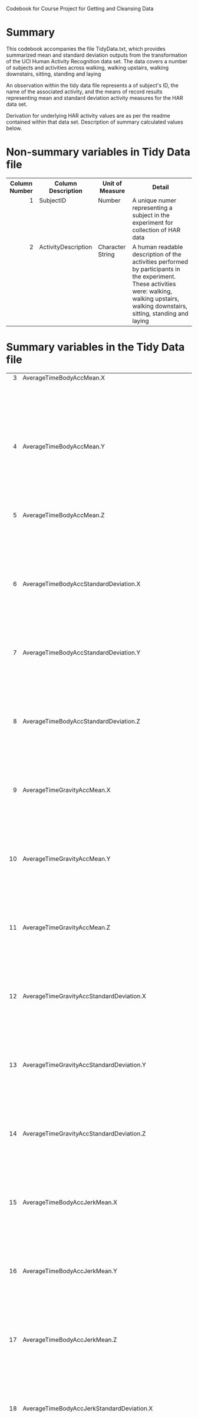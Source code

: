Codebook for Course Project for Getting and Cleansing Data

# Summary
This codebook accompanies the file TidyData.txt, which provides summarized mean and standard deviation outputs from the transformation of the UCI Human Activity Recognition data set. The data covers a number of subjects and activities
across walking, walking upstairs, walking downstairs, sitting, standing and laying

An observation within the tidy data file represents a of subject's ID, the name of the associated activity, and the means of record results representing mean and standard deviation activity measures for the HAR data set.

Derivation for underlying HAR activity values are as per the readme contained within that data set. Description of summary calculated values below.

# Non-summary variables in Tidy Data file #

<table>
    <tr>
        <th>Column Number</th>
        <th>Column Description</th>
		<th>Unit of Measure</th>
        <th>Detail</th>
    </tr>
    <tr>
        <td align=right valign=top>1</td>
        <td valign=top>SubjectID</td>
		<td valign=top>Number</td>
        <td valign=top>A unique numer representing a subject in the experiment for collection of HAR data</td>
    </tr>
    <tr>
        <td align=right valign=top>2</td>
        <td valign=top>ActivityDescription</td>
		<td valign=top>Character String</td>
        <td valign=top>A human readable description of the activities performed by participants in the experiment. These activities were: walking, walking upstairs, walking downstairs, sitting, standing and laying </td>
    </tr>
</table>

# Summary variables in the Tidy Data file #
<table>
 <tr>
     <td align=right valign=top> 3                               </td>                          
     <td valign=top>      AverageTimeBodyAccMean.X </td>                   
     <td valign=top> Mean value of column for subject and activity records </td>
     <td valign=top> Average summary for TimeBodyAccMean.X </td>
 </tr>
 <tr>
     <td align=right valign=top> 4                               </td>                          
     <td valign=top>      AverageTimeBodyAccMean.Y </td>                   
     <td valign=top> Mean value of column for subject and activity records </td>
     <td valign=top>Average summary value across subject and activity groups for TimeBodyAccMean.Y</td>
 </tr>
 <tr>
     <td align=right valign=top> 5                               </td>                          
     <td valign=top>      AverageTimeBodyAccMean.Z </td>                   
     <td valign=top> Mean value of column for subject and activity records </td>
     <td valign=top>Average summary value across subject and activity groups for  AverageTimeBodyAccMean.Z</td>
 </tr>
 <tr>
     <td align=right valign=top> 6                               </td>                          
     <td valign=top>                   AverageTimeBodyAccStandardDeviation.X </td>                                
     <td valign=top> Mean value of column for subject and activity records </td>
     <td valign=top>Average summary value across subject and activity groups for TimeBodyAccStandardDeviation.X</td>
 </tr>
 <tr>
     <td align=right valign=top> 7                               </td>                          
     <td valign=top>                   AverageTimeBodyAccStandardDeviation.Y </td>                                
     <td valign=top> Mean value of column for subject and activity records </td>
     <td valign=top>Average summary value across subject and activity groups for TimeBodyAccStandardDeviation.Y</td>
 </tr>
 <tr>
     <td align=right valign=top> 8                               </td>                          
     <td valign=top>                   AverageTimeBodyAccStandardDeviation.Z </td>                                
     <td valign=top> Mean value of column for subject and activity records </td>
     <td valign=top>Average summary value across subject and activity groups for TimeBodyAccStandardDeviation.Z</td>
 </tr>
 <tr>
     <td align=right valign=top> 9                               </td>                          
     <td valign=top>         AverageTimeGravityAccMean.X </td>                      
     <td valign=top> Mean value of column for subject and activity records </td>
     <td valign=top>Average summary value across subject and activity groups for TimeGravityAccMean.X</td>
 </tr>
 <tr>
     <td align=right valign=top> 10                              </td>                          
     <td valign=top>         AverageTimeGravityAccMean.Y </td>                      
     <td valign=top> Mean value of column for subject and activity records </td>
     <td valign=top>Average summary value across subject and activity groups for TimeGravityAccMean.Y</td>
 </tr>
 <tr>
     <td align=right valign=top> 11                              </td>                          
     <td valign=top>         AverageTimeGravityAccMean.Z </td>                      
     <td valign=top> Mean value of column for subject and activity records </td>
     <td valign=top>Average summary value across subject and activity groups for TimeGravityAccMean.Z </td>
 </tr>
 <tr>
     <td align=right valign=top> 12                              </td>                          
     <td valign=top>                      AverageTimeGravityAccStandardDeviation.X
 </td>                                   
     <td valign=top> Mean value of column for subject and activity records </td>
     <td valign=top>Average summary value across subject and activity groups for TimeGravityAccStandardDeviation.X</td>
 </tr>
 <tr>
     <td align=right valign=top> 13                              </td>                          
     <td valign=top>                      AverageTimeGravityAccStandardDeviation.Y
 </td>                                   
     <td valign=top> Mean value of column for subject and activity records </td>
     <td valign=top>Average summary value across subject and activity groups for TimeGravityAccStandardDeviation.Y</td>
 </tr>
 <tr>
     <td align=right valign=top> 14                              </td>                          
     <td valign=top>                      AverageTimeGravityAccStandardDeviation.Z
 </td>                                   
     <td valign=top> Mean value of column for subject and activity records </td>
     <td valign=top>Average summary value across subject and activity groups for  AverageTimeGravityAccStandardDeviation.Z</td>
 </tr>
 <tr>
     <td align=right valign=top> 15                              </td>                          
     <td valign=top>          AverageTimeBodyAccJerkMean.X </td>                       
     <td valign=top> Mean value of column for subject and activity records </td>
     <td valign=top>Average summary value across subject and activity groups for TimeBodyAccJerkMean.X </td>
 </tr>
 <tr>
     <td align=right valign=top> 16                              </td>                          
     <td valign=top>          AverageTimeBodyAccJerkMean.Y </td>                       
     <td valign=top> Mean value of column for subject and activity records </td>
     <td valign=top>Average summary value across subject and activity groups for TimeBodyAccJerkMean.Y </td>
 </tr>
 <tr>
     <td align=right valign=top> 17                              </td>                          
     <td valign=top>          AverageTimeBodyAccJerkMean.Z </td>                       
     <td valign=top> Mean value of column for subject and activity records </td>
     <td valign=top>Average summary value across subject and activity groups for TimeBodyAccJerkMean.Z </td>
 </tr>
 <tr>
     <td align=right valign=top> 18                              </td>                          
     <td valign=top>                       AverageTimeBodyAccJerkStandardDeviation.X
 </td>                                    
     <td valign=top> Mean value of column for subject and activity records </td>
     <td valign=top>Average summary value across subject and activity groups for TimeBodyAccJerkStandardDeviation.X</td>
 </tr>
 <tr>
     <td align=right valign=top> 19                              </td>                          
     <td valign=top>                       AverageTimeBodyAccJerkStandardDeviation.Y
 </td>                                    
     <td valign=top> Mean value of column for subject and activity records </td>
     <td valign=top>Average summary value across subject and activity groups for  AverageTimeBodyAccJerkStandardDeviation.Y</td>
 </tr>
 <tr>
     <td align=right valign=top> 20                              </td>                          
     <td valign=top>                       AverageTimeBodyAccJerkStandardDeviation.Z
 </td>                                    
     <td valign=top> Mean value of column for subject and activity records </td>
     <td valign=top>Average summary value across subject and activity groups for TimeBodyAccJerkStandardDeviation.Z</td>
 </tr>
 <tr>
     <td align=right valign=top> 21                              </td>                          
     <td valign=top>       AverageTimeBodyGyroMean.X </td>                    
     <td valign=top> Mean value of column for subject and activity records </td>
     <td valign=top>Average summary value across subject and activity groups for TimeBodyGyroMean.X</td>
 </tr>
 <tr>
     <td align=right valign=top> 22                              </td>                          
     <td valign=top>       AverageTimeBodyGyroMean.Y </td>                    
     <td valign=top> Mean value of column for subject and activity records </td>
     <td valign=top>Average summary value across subject and activity groups for TimeBodyGyroMean.Y </td>
 </tr>
 <tr>
     <td align=right valign=top> 23                              </td>                          
     <td valign=top>       AverageTimeBodyGyroMean.Z </td>                    
     <td valign=top> Mean value of column for subject and activity records </td>
     <td valign=top>Average summary value across subject and activity groups for TimeBodyGyroMean.Z</td>
 </tr>
 <tr>
     <td align=right valign=top> 24                              </td>                          
     <td valign=top>                    AverageTimeBodyGyroStandardDeviation.X </td>                                 
     <td valign=top> Mean value of column for subject and activity records </td>
     <td valign=top>Average summary value across subject and activity groups for TimeBodyGyroStandardDeviation.X</td>
 </tr>
 <tr>
     <td align=right valign=top> 25                              </td>                          
     <td valign=top>                    AverageTimeBodyGyroStandardDeviation.Y </td>                                 
     <td valign=top> Mean value of column for subject and activity records </td>
     <td valign=top>Average summary value across subject and activity groups for TimeBodyGyroStandardDeviation.Y</td>
 </tr>
 <tr>
     <td align=right valign=top> 26                              </td>                          
     <td valign=top>                    AverageTimeBodyGyroStandardDeviation.Z </td>                                 
     <td valign=top> Mean value of column for subject and activity records </td>
     <td valign=top>Average summary value across subject and activity groups for TimeBodyGyroStandardDeviation.Z</td>
 </tr>
 <tr>
     <td align=right valign=top> 27                              </td>                          
     <td valign=top>           AverageTimeBodyGyroJerkMean.X </td>                        
     <td valign=top> Mean value of column for subject and activity records </td>
     <td valign=top>Average summary value across subject and activity groups for TimeBodyGyroJerkMean.X</td>
 </tr>
 <tr>
     <td align=right valign=top> 28                              </td>                          
     <td valign=top>           AverageTimeBodyGyroJerkMean.Y </td>                        
     <td valign=top> Mean value of column for subject and activity records </td>
     <td valign=top>Average summary value across subject and activity groups for TimeBodyGyroJerkMean.Y</td>
 </tr>
 <tr>
     <td align=right valign=top> 29                              </td>                          
     <td valign=top>           AverageTimeBodyGyroJerkMean.Z </td>                        
     <td valign=top> Mean value of column for subject and activity records </td>
     <td valign=top>Average summary value across subject and activity groups for TimeBodyGyroJerkMean.Z</td>
 </tr>
 <tr>
     <td align=right valign=top> 30                              </td>                          
     <td valign=top>                        AverageTimeBodyGyroJerkStandardDeviation.X
 </td>                                     
     <td valign=top> Mean value of column for subject and activity records </td>
     <td valign=top>Average summary value across subject and activity groups for TimeBodyGyroJerkStandardDeviation.X</td>
 </tr>
 <tr>
     <td align=right valign=top> 31                              </td>                          
     <td valign=top>                        AverageTimeBodyGyroJerkStandardDeviation.Y
 </td>                                     
     <td valign=top> Mean value of column for subject and activity records </td>
     <td valign=top>Average summary value across subject and activity groups for TimeBodyGyroJerkStandardDeviation.Y</td>
 </tr>
 <tr>
     <td align=right valign=top> 32                              </td>                          
     <td valign=top>                        AverageTimeBodyGyroJerkStandardDeviation.Z
 </td>                                     
     <td valign=top> Mean value of column for subject and activity records </td>
     <td valign=top>Average summary value across subject and activity groups for TimeBodyGyroJerkStandardDeviation.Z</td>
 </tr>
 <tr>
     <td align=right valign=top> 33                              </td>                          
     <td valign=top>       AverageTimeBodyAccMagMean </td>                    
     <td valign=top> Mean value of column for subject and activity records </td>
     <td valign=top>Average summary value across subject and activity groups for TimeBodyAccMagMean </td>
 </tr>
 <tr>
     <td align=right valign=top> 34                              </td>                          
     <td valign=top>                    AverageTimeBodyAccMagStandardDeviation </td>                                 
     <td valign=top> Mean value of column for subject and activity records </td>
     <td valign=top>Average summary value across subject and activity groups for TimeBodyAccMagStandardDeviation</td>
 </tr>
 <tr>
     <td align=right valign=top> 35                              </td>                          
     <td valign=top>          AverageTimeGravityAccMagMean </td>                       
     <td valign=top> Mean value of column for subject and activity records </td>
     <td valign=top>Average summary value across subject and activity groups for TimeGravityAccMagMean</td>
 </tr>
 <tr>
     <td align=right valign=top> 36                              </td>                          
     <td valign=top>                       AverageTimeGravityAccMagStandardDeviation
 </td>                                    
     <td valign=top> Mean value of column for subject and activity records </td>
     <td valign=top>Average summary value across subject and activity groups for TimeGravityAccMagStandardDeviation</td>
 </tr>
 <tr>
     <td align=right valign=top> 37                              </td>                          
     <td valign=top>           AverageTimeBodyAccJerkMagMean </td>                        
     <td valign=top> Mean value of column for subject and activity records </td>
     <td valign=top>Average summary value across subject and activity groups for TimeBodyAccJerkMagMean</td>
 </tr>
 <tr>
     <td align=right valign=top> 38                              </td>                          
     <td valign=top>                        AverageTimeBodyAccJerkMagStandardDeviation
 </td>                                     
     <td valign=top> Mean value of column for subject and activity records </td>
     <td valign=top>Average summary value across subject and activity groups for TimeBodyAccJerkMagStandardDeviation</td>
 </tr>
 <tr>
     <td align=right valign=top> 39                              </td>                          
     <td valign=top>        AverageTimeBodyGyroMagMean </td>                     
     <td valign=top> Mean value of column for subject and activity records </td>
     <td valign=top>Average summary value across subject and activity groups for TimeBodyGyroMagMean</td>
 </tr>
 <tr>
     <td align=right valign=top> 40                              </td>                          
     <td valign=top>                     AverageTimeBodyGyroMagStandardDeviation </td>                                  
     <td valign=top> Mean value of column for subject and activity records </td>
     <td valign=top>Average summary value across subject and activity groups for TimeBodyGyroMagStandardDeviation</td>
 </tr>
 <tr>
     <td align=right valign=top> 41                              </td>                          
     <td valign=top>            AverageTimeBodyGyroJerkMagMean </td>                         
     <td valign=top> Mean value of column for subject and activity records </td>
     <td valign=top>Average summary value across subject and activity groups for TimeBodyGyroJerkMagMean</td>
 </tr>
 <tr>
     <td align=right valign=top> 42                              </td>                          
     <td valign=top>                         AverageTimeBodyGyroJerkMagStandardDeviation
 </td>                                      
     <td valign=top> Mean value of column for subject and activity records </td>
     <td valign=top>Average summary value across subject and activity groups for TimeBodyGyroJerkMagStandardDeviation</td>
 </tr>
 <tr>
     <td align=right valign=top> 43                              </td>                          
     <td valign=top>           AverageFrequencyBodyAccMean.X </td>                        
     <td valign=top> Mean value of column for subject and activity records </td>
     <td valign=top>Average summary value across subject and activity groups for FrequencyBodyAccMean.X</td>
 </tr>
 <tr>
     <td align=right valign=top> 44                              </td>                          
     <td valign=top>           AverageFrequencyBodyAccMean.Y </td>                        
     <td valign=top> Mean value of column for subject and activity records </td>
     <td valign=top>Average summary value across subject and activity groups for FrequencyBodyAccMean.Y</td>
 </tr>
 <tr>
     <td align=right valign=top> 45                              </td>                          
     <td valign=top>           AverageFrequencyBodyAccMean.Z </td>                        
     <td valign=top> Mean value of column for subject and activity records </td>
     <td valign=top>Average summary value across subject and activity groups for FrequencyBodyAccMean.Z </td>
 </tr>
 <tr>
     <td align=right valign=top> 46                              </td>                          
     <td valign=top>                        AverageFrequencyBodyAccStandardDeviation.X
 </td>                                     
     <td valign=top> Mean value of column for subject and activity records </td>
     <td valign=top>Average summary value across subject and activity groups for FrequencyBodyAccStandardDeviation.X</td>
 </tr>
 <tr>
     <td align=right valign=top> 47                              </td>                          
     <td valign=top>                        AverageFrequencyBodyAccStandardDeviation.Y
 </td>                                     
     <td valign=top> Mean value of column for subject and activity records </td>
     <td valign=top>Average summary value across subject and activity groups for FrequencyBodyAccStandardDeviation.Y</td>
 </tr>
 <tr>
     <td align=right valign=top> 48                              </td>                          
     <td valign=top>                        AverageFrequencyBodyAccStandardDeviation.Z
 </td>                                     
     <td valign=top> Mean value of column for subject and activity records </td>
     <td valign=top>Average summary value across subject and activity groups for FrequencyBodyAccStandardDeviation.Z</td>
 </tr>
 <tr>
     <td align=right valign=top> 49                              </td>                          
     <td valign=top>               AverageFrequencyBodyAccJerkMean.X </td>                            
     <td valign=top> Mean value of column for subject and activity records </td>
     <td valign=top>Average summary value across subject and activity groups for FrequencyBodyAccJerkMean.X</td>
 </tr>
 <tr>
     <td align=right valign=top> 50                              </td>                          
     <td valign=top>               AverageFrequencyBodyAccJerkMean.Y </td>                            
     <td valign=top> Mean value of column for subject and activity records </td>
     <td valign=top>Average summary value across subject and activity groups for FrequencyBodyAccJerkMean.Y</td>
 </tr>
 <tr>
     <td align=right valign=top> 51                              </td>                          
     <td valign=top>               AverageFrequencyBodyAccJerkMean.Z </td>                            
     <td valign=top> Mean value of column for subject and activity records </td>
     <td valign=top>Average summary value across subject and activity groups for FrequencyBodyAccJerkMean.Z</td>
 </tr>
 <tr>
     <td align=right valign=top> 52                              </td>                          
     <td valign=top>                            AverageFrequencyBodyAccJerkStandardDeviation.X
 </td>                                         
     <td valign=top> Mean value of column for subject and activity records </td>
     <td valign=top>Average summary value across subject and activity groups for FrequencyBodyAccJerkStandardDeviation.X</td>
 </tr>
 <tr>
     <td align=right valign=top> 53                              </td>                          
     <td valign=top>                            AverageFrequencyBodyAccJerkStandardDeviation.Y
 </td>                                         
     <td valign=top> Mean value of column for subject and activity records </td>
     <td valign=top>Average summary value across subject and activity groups for FrequencyBodyAccJerkStandardDeviation.Y</td>
 </tr>
 <tr>
     <td align=right valign=top> 54                              </td>                          
     <td valign=top>                            AverageFrequencyBodyAccJerkStandardDeviation.Z
 </td>                                         
     <td valign=top> Mean value of column for subject and activity records </td>
     <td valign=top>Average summary value across subject and activity groups for FrequencyBodyAccJerkStandardDeviation.Z</td>
 </tr>
 <tr>
     <td align=right valign=top> 55                              </td>                          
     <td valign=top>            AverageFrequencyBodyGyroMean.X </td>                         
     <td valign=top> Mean value of column for subject and activity records </td>
     <td valign=top>Average summary value across subject and activity groups for FrequencyBodyGyroMean.X </td>
 </tr>
 <tr>
     <td align=right valign=top> 56                              </td>                          
     <td valign=top>            AverageFrequencyBodyGyroMean.Y </td>                         
     <td valign=top> Mean value of column for subject and activity records </td>
     <td valign=top>Average summary value across subject and activity groups for FrequencyBodyGyroMean.Y</td>
 </tr>
 <tr>
     <td align=right valign=top> 57                              </td>                          
     <td valign=top>            AverageFrequencyBodyGyroMean.Z </td>                         
     <td valign=top> Mean value of column for subject and activity records </td>
     <td valign=top>Average summary value across subject and activity groups for FrequencyBodyGyroMean.Z </td>
 </tr>
 <tr>
     <td align=right valign=top> 58                              </td>                          
     <td valign=top>                         AverageFrequencyBodyGyroStandardDeviation.X
 </td>                                      
     <td valign=top> Mean value of column for subject and activity records </td>
     <td valign=top>Average summary value across subject and activity groups for FrequencyBodyGyroStandardDeviation.X</td>
 </tr>
 <tr>
     <td align=right valign=top> 59                              </td>                          
     <td valign=top>                         AverageFrequencyBodyGyroStandardDeviation.Y
 </td>                                      
     <td valign=top> Mean value of column for subject and activity records </td>
     <td valign=top>Average summary value across subject and activity groups for FrequencyBodyGyroStandardDeviation.Y</td>
 </tr>
 <tr>
     <td align=right valign=top> 60                              </td>                          
     <td valign=top>                         AverageFrequencyBodyGyroStandardDeviation.Z
 </td>                                      
     <td valign=top> Mean value of column for subject and activity records </td>
     <td valign=top>Average summary value across subject and activity groups for FrequencyBodyGyroStandardDeviation.Z</td>
 </tr>
 <tr>
     <td align=right valign=top> 61                              </td>                          
     <td valign=top>            AverageFrequencyBodyAccMagMean </td>                         
     <td valign=top> Mean value of column for subject and activity records </td>
     <td valign=top>Average summary value across subject and activity groups for FrequencyBodyAccMagMean</td>
 </tr>
 <tr>
     <td align=right valign=top> 62                              </td>                          
     <td valign=top>                         AverageFrequencyBodyAccMagStandardDeviation
 </td>                                      
     <td valign=top> Mean value of column for subject and activity records </td>
     <td valign=top>Average summary value across subject and activity groups for FrequencyBodyAccMagStandardDeviation</td>
 </tr>
 <tr>
     <td align=right valign=top> 63                              </td>                          
     <td valign=top>                    AverageFrequencyBodyBodyAccJerkMagMean </td>                                 
     <td valign=top> Mean value of column for subject and activity records </td>
     <td valign=top>Average summary value across subject and activity groups for FrequencyBodyBodyAccJerkMagMean</td>
 </tr>
 <tr>
     <td align=right valign=top> 64                              </td>                          
     <td valign=top>                                 AverageFrequencyBodyBodyAccJerkMagStandardDeviation
 </td>                                              
     <td valign=top> Mean value of column for subject and activity records </td>
     <td valign=top>Average summary value across subject and activity groups for FrequencyBodyBodyAccJerkMagStandardDeviation</td>
 </tr>
 <tr>
     <td align=right valign=top> 65                              </td>                          
     <td valign=top>                 AverageFrequencyBodyBodyGyroMagMean </td>                              
     <td valign=top> Mean value of column for subject and activity records </td>
     <td valign=top>Average summary value across subject and activity groups for FrequencyBodyBodyGyroMagMean</td>
 </tr>
 <tr>
     <td align=right valign=top> 66                              </td>                          
     <td valign=top>                              AverageFrequencyBodyBodyGyroMagStandardDeviation
 </td>                                           
     <td valign=top> Mean value of column for subject and activity records </td>
     <td valign=top>Average summary value across subject and activity groups for FrequencyBodyBodyGyroMagStandardDeviation</td>
 </tr>
 <tr>
     <td align=right valign=top> 67                              </td>                          
     <td valign=top>                     AverageFrequencyBodyBodyGyroJerkMagMean </td>                                  
     <td valign=top> Mean value of column for subject and activity records </td>
     <td valign=top>Average summary value across subject and activity groups for FrequencyBodyBodyGyroJerkMagMean</td>
 </tr>
 <tr>
     <td align=right valign=top> 68                              </td>                          
     <td valign=top>                                  AverageFrequencyBodyBodyGyroJerkMagStandardDeviation
 </td>                                               
     <td valign=top> Mean value of column for subject and activity records </td>
     <td valign=top>Average summary value across subject and activity groups for FrequencyBodyBodyGyroJerkMagStandardDeviation</td>
 </tr>
</table>	